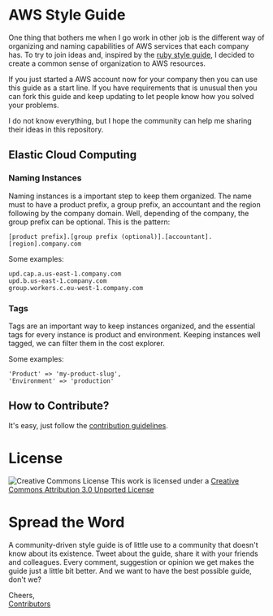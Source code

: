 # AWS Style Guide
One thing that bothers me when I go work in other job is the different way of organizing and naming capabilities of AWS services that each company has. To try to join ideas and, inspired by the [ruby style guide](https://github.com/bbatsov/ruby-style-guide), I decided to create a common sense of organization to AWS resources.

If you just started a AWS account now for your company then you can use this guide as a start line. If you have requirements that is unusual then you can fork this guide and keep updating to let people know how you solved your problems.

I do not know everything, but I hope the community can help me sharing their ideas in this repository.

## Elastic Cloud Computing

### Naming Instances

Naming instances is a important step to keep them organized. The name must to have a product prefix, a group prefix, an accountant and the region following by the company domain. Well, depending of the company, the group prefix can be optional. This is the pattern:

```
[product prefix].[group prefix (optional)].[accountant].[region].company.com
```
Some examples:

```
upd.cap.a.us-east-1.company.com
upd.b.us-east-1.company.com
group.workers.c.eu-west-1.company.com
```

### Tags
Tags are an important way to keep instances organized, and the essential tags for every instance is product and environment. Keeping instances well tagged, we can filter them in the cost explorer.

Some examples:
```
'Product' => 'my-product-slug',
'Environment' => 'production'
```

## How to Contribute?

It's easy, just follow the [contribution guidelines](https://github.com/lucasosf/aws-style-guide/blob/master/CONTRIBUTING.md).

# License

![Creative Commons License](http://i.creativecommons.org/l/by/3.0/88x31.png)
This work is licensed under a [Creative Commons Attribution 3.0 Unported
License](http://creativecommons.org/licenses/by/3.0/deed.en_US)

# Spread the Word

A community-driven style guide is of little use to a community that doesn't know
about its existence. Tweet about the guide, share it with your friends and
colleagues. Every comment, suggestion or opinion we get makes the guide just a
little bit better. And we want to have the best possible guide, don't we?

Cheers,<br/>
[Contributors](https://github.com/Lucasosf/aws-style-guide/graphs/contributors)
